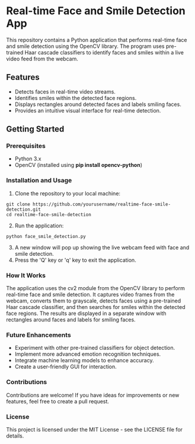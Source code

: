 # Real-time Face and Smile Detection App

This repository contains a Python application that performs real-time face and smile detection using the OpenCV library. The program uses pre-trained Haar cascade classifiers to identify faces and smiles within a live video feed from the webcam.

## Features  
- Detects faces in real-time video streams.  
- Identifies smiles within the detected face regions.
- Displays rectangles around detected faces and labels smiling faces.
- Provides an intuitive visual interface for real-time detection.  

## Getting Started  
### Prerequisites  

- Python 3.x
- OpenCV (installed using **pip install opencv-python**)

### Installation and Usage
1. Clone the repository to your local machine:

```
git clone https://github.com/yourusername/realtime-face-smile-detection.git
cd realtime-face-smile-detection
```  

2. Run the application:
```
python face_smile_detection.py
```
3. A new window will pop up showing the live webcam feed with face and smile detection.
4. Press the 'Q' key or 'q' key to exit the application.

### How It Works  

The application uses the cv2 module from the OpenCV library to perform real-time face and smile detection. It captures video frames from the webcam, converts them to grayscale, detects faces using a pre-trained Haar cascade classifier, and then searches for smiles within the detected face regions. The results are displayed in a separate window with rectangles around faces and labels for smiling faces.

### Future Enhancements  

- Experiment with other pre-trained classifiers for object detection.
- Implement more advanced emotion recognition techniques.
- Integrate machine learning models to enhance accuracy.
- Create a user-friendly GUI for interaction.
  
### Contributions
Contributions are welcome! If you have ideas for improvements or new features, feel free to create a pull request.

### License
This project is licensed under the MIT License - see the LICENSE file for details.
